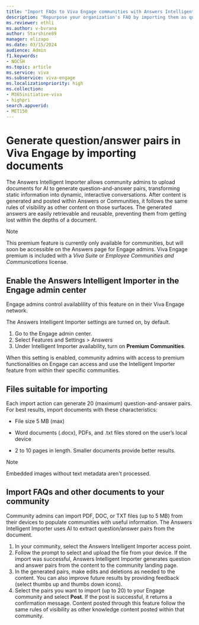 ```yaml
---
title: "Import FAQs to Viva Engage communities with Answers Intelligent Importer"
description: "Repurpose your organization's FAQ by importing them as question/answer pairs in Viva Engage."
ms.reviewer: ethli
ms.author: v-bvrana
author: Starshine89
manager: elizapo
ms.date: 03/15/2024
audience: Admin
f1.keywords:
- NOCSH
ms.topic: article
ms.service: viva
ms.subservice: viva-engage
ms.localizationpriority: high
ms.collection:  
- M365initiative-viva
- highpri
search.appverid:
- MET150
---
```


# Generate question/answer pairs in Viva Engage by importing documents

The Answers Intelligent Importer allows community admins to upload documents for AI to generate question-and-answer pairs, transforming static information into dynamic, interactive conversations. After content is generated and posted within Answers or Communities, it follows the same rules of visibility as other content on those surfaces. The generated answers are easily retrievable and reusable, preventing them from getting lost within the depths of a document.

>[!NOTE]
>This premium feature is currently only available for communities, but will soon be accessible on the Answers page for Engage admins. Viva Engage premium is included with a _Viva Suite_ or _Employee Communities and Communications_ license.  

## Enable the Answers Intelligent Importer in the Engage admin center

Engage admins control availablility of this feature on in their Viva Engage network.

The Answers Intelligent Importer settings are turned on, by default.

1. Go to the Engage admin center.
1. Select Features and Settings > Answers 
1. Under Intelligent Importer availability, turn on **Premium Communities**.

When this setting is enabled, community admins with access to premium functionalities on Engage can access and use the Intelligent Importer feature from within their specific communities.  

## Files suitable for importing

Each import action can generate 20 (maximum) question-and-answer pairs. For best results, import documents with these characteristics:

- File size 5 MB (max)

- Word documents (.docx), PDFs, and .txt files stored on the user’s local device

- 2 to 10 pages in length. Smaller documents provide better results.

>[!NOTE]
>Embedded images without text metadata aren't processed. 


## Import FAQs and other documents to your community

Community admins can import PDF, DOC, or TXT files (up to 5 MB) from their devices to populate communities with useful information. The Answers Intelligent Importer uses AI to extract question/answer pairs from the document.

1. In your community, select the Answers Intelligent Importer access point.
1. Follow the prompt to select and upload the file from your device. 
If the import was successful, Answers Intelligent Importer generates question and answer pairs from the content to the community landing page.
1. In the generated pairs, make edits and deletions as needed to the content. You can also improve future results by providing feedback (select thumbs up and thumbs down icons).
1. Select the pairs you want to import (up to 20) to your Engage community and select **Post**.
If the post is successful, it returns a confirmation message. 
Content posted through this feature follow the same rules of visibility as other knowledge content posted within that community.